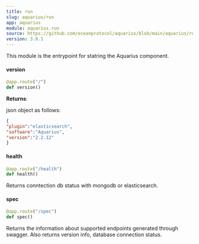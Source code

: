 ```yaml
---
title: run
slug: aquarius/run
app: aquarius
module: aquarius.run
source: https://github.com/oceanprotocol/aquarius/blob/main/aquarius/run.py
version: 3.0.1
---
```

This module is the entrypoint for statring the Aquarius component.

#### version

```python
@app.route("/")
def version()
```

**Returns**:

  json object as follows:
  ```JSON
  {
  "plugin":"elasticsearch",
  "software":"Aquarius",
  "version":"2.2.12"
  }
  ```

#### health

```python
@app.route("/health")
def health()
```

Returns conntection db status with mongodb or elasticsearch.

#### spec

```python
@app.route("/spec")
def spec()
```

Returns the information about supported endpoints generated through swagger. Also returns version info, database connection status.

